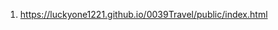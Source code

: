 <!--https://github.com/luckyone1221/0039Travel-->
1. <https://luckyone1221.github.io/0039Travel/public/index.html>